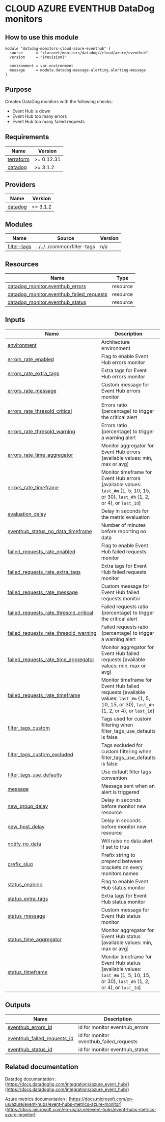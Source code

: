 # CLOUD AZURE EVENTHUB DataDog monitors

## How to use this module

```hcl
module "datadog-monitors-cloud-azure-eventhub" {
  source      = "claranet/monitors/datadog//cloud/azure/eventhub"
  version     = "{revision}"

  environment = var.environment
  message     = module.datadog-message-alerting.alerting-message
}

```

## Purpose

Creates DataDog monitors with the following checks:

- Event Hub is down
- Event Hub too many errors
- Event Hub too many failed requests

<!-- BEGIN_TF_DOCS -->
## Requirements

| Name | Version |
|------|---------|
| <a name="requirement_terraform"></a> [terraform](#requirement\_terraform) | >= 0.12.31 |
| <a name="requirement_datadog"></a> [datadog](#requirement\_datadog) | >= 3.1.2 |

## Providers

| Name | Version |
|------|---------|
| <a name="provider_datadog"></a> [datadog](#provider\_datadog) | >= 3.1.2 |

## Modules

| Name | Source | Version |
|------|--------|---------|
| <a name="module_filter-tags"></a> [filter-tags](#module\_filter-tags) | ../../../common/filter-tags | n/a |

## Resources

| Name | Type |
|------|------|
| [datadog_monitor.eventhub_errors](https://registry.terraform.io/providers/DataDog/datadog/latest/docs/resources/monitor) | resource |
| [datadog_monitor.eventhub_failed_requests](https://registry.terraform.io/providers/DataDog/datadog/latest/docs/resources/monitor) | resource |
| [datadog_monitor.eventhub_status](https://registry.terraform.io/providers/DataDog/datadog/latest/docs/resources/monitor) | resource |

## Inputs

| Name | Description | Type | Default | Required |
|------|-------------|------|---------|:--------:|
| <a name="input_environment"></a> [environment](#input\_environment) | Architecture environment | `string` | n/a | yes |
| <a name="input_errors_rate_enabled"></a> [errors\_rate\_enabled](#input\_errors\_rate\_enabled) | Flag to enable Event Hub errors monitor | `string` | `"true"` | no |
| <a name="input_errors_rate_extra_tags"></a> [errors\_rate\_extra\_tags](#input\_errors\_rate\_extra\_tags) | Extra tags for Event Hub errors monitor | `list(string)` | `[]` | no |
| <a name="input_errors_rate_message"></a> [errors\_rate\_message](#input\_errors\_rate\_message) | Custom message for Event Hub errors monitor | `string` | `""` | no |
| <a name="input_errors_rate_thresold_critical"></a> [errors\_rate\_thresold\_critical](#input\_errors\_rate\_thresold\_critical) | Errors ratio (percentage) to trigger the critical alert | `number` | `90` | no |
| <a name="input_errors_rate_thresold_warning"></a> [errors\_rate\_thresold\_warning](#input\_errors\_rate\_thresold\_warning) | Errors ratio (percentage) to trigger a warning alert | `number` | `50` | no |
| <a name="input_errors_rate_time_aggregator"></a> [errors\_rate\_time\_aggregator](#input\_errors\_rate\_time\_aggregator) | Monitor aggregator for Event Hub errors [available values: min, max or avg] | `string` | `"min"` | no |
| <a name="input_errors_rate_timeframe"></a> [errors\_rate\_timeframe](#input\_errors\_rate\_timeframe) | Monitor timeframe for Event Hub errors [available values: `last_#m` (1, 5, 10, 15, or 30), `last_#h` (1, 2, or 4), or `last_1d`] | `string` | `"last_5m"` | no |
| <a name="input_evaluation_delay"></a> [evaluation\_delay](#input\_evaluation\_delay) | Delay in seconds for the metric evaluation | `number` | `900` | no |
| <a name="input_eventhub_status_no_data_timeframe"></a> [eventhub\_status\_no\_data\_timeframe](#input\_eventhub\_status\_no\_data\_timeframe) | Number of minutes before reporting no data | `string` | `10` | no |
| <a name="input_failed_requests_rate_enabled"></a> [failed\_requests\_rate\_enabled](#input\_failed\_requests\_rate\_enabled) | Flag to enable Event Hub failed requests monitor | `string` | `"true"` | no |
| <a name="input_failed_requests_rate_extra_tags"></a> [failed\_requests\_rate\_extra\_tags](#input\_failed\_requests\_rate\_extra\_tags) | Extra tags for Event Hub failed requests monitor | `list(string)` | `[]` | no |
| <a name="input_failed_requests_rate_message"></a> [failed\_requests\_rate\_message](#input\_failed\_requests\_rate\_message) | Custom message for Event Hub failed requests monitor | `string` | `""` | no |
| <a name="input_failed_requests_rate_thresold_critical"></a> [failed\_requests\_rate\_thresold\_critical](#input\_failed\_requests\_rate\_thresold\_critical) | Failed requests ratio (percentage) to trigger the critical alert | `number` | `90` | no |
| <a name="input_failed_requests_rate_thresold_warning"></a> [failed\_requests\_rate\_thresold\_warning](#input\_failed\_requests\_rate\_thresold\_warning) | Failed requests ratio (percentage) to trigger a warning alert | `number` | `50` | no |
| <a name="input_failed_requests_rate_time_aggregator"></a> [failed\_requests\_rate\_time\_aggregator](#input\_failed\_requests\_rate\_time\_aggregator) | Monitor aggregator for Event Hub failed requests [available values: min, max or avg] | `string` | `"min"` | no |
| <a name="input_failed_requests_rate_timeframe"></a> [failed\_requests\_rate\_timeframe](#input\_failed\_requests\_rate\_timeframe) | Monitor timeframe for Event Hub failed requests [available values: `last_#m` (1, 5, 10, 15, or 30), `last_#h` (1, 2, or 4), or `last_1d`] | `string` | `"last_5m"` | no |
| <a name="input_filter_tags_custom"></a> [filter\_tags\_custom](#input\_filter\_tags\_custom) | Tags used for custom filtering when filter\_tags\_use\_defaults is false | `string` | `"*"` | no |
| <a name="input_filter_tags_custom_excluded"></a> [filter\_tags\_custom\_excluded](#input\_filter\_tags\_custom\_excluded) | Tags excluded for custom filtering when filter\_tags\_use\_defaults is false | `string` | `""` | no |
| <a name="input_filter_tags_use_defaults"></a> [filter\_tags\_use\_defaults](#input\_filter\_tags\_use\_defaults) | Use default filter tags convention | `string` | `"true"` | no |
| <a name="input_message"></a> [message](#input\_message) | Message sent when an alert is triggered | `any` | n/a | yes |
| <a name="input_new_group_delay"></a> [new\_group\_delay](#input\_new\_group\_delay) | Delay in seconds before monitor new resource | `number` | `300` | no |
| <a name="input_new_host_delay"></a> [new\_host\_delay](#input\_new\_host\_delay) | Delay in seconds before monitor new resource | `number` | `300` | no |
| <a name="input_notify_no_data"></a> [notify\_no\_data](#input\_notify\_no\_data) | Will raise no data alert if set to true | `bool` | `true` | no |
| <a name="input_prefix_slug"></a> [prefix\_slug](#input\_prefix\_slug) | Prefix string to prepend between brackets on every monitors names | `string` | `""` | no |
| <a name="input_status_enabled"></a> [status\_enabled](#input\_status\_enabled) | Flag to enable Event Hub status monitor | `string` | `"true"` | no |
| <a name="input_status_extra_tags"></a> [status\_extra\_tags](#input\_status\_extra\_tags) | Extra tags for Event Hub status monitor | `list(string)` | `[]` | no |
| <a name="input_status_message"></a> [status\_message](#input\_status\_message) | Custom message for Event Hub status monitor | `string` | `""` | no |
| <a name="input_status_time_aggregator"></a> [status\_time\_aggregator](#input\_status\_time\_aggregator) | Monitor aggregator for Event Hub status [available values: min, max or avg] | `string` | `"max"` | no |
| <a name="input_status_timeframe"></a> [status\_timeframe](#input\_status\_timeframe) | Monitor timeframe for Event Hub status [available values: `last_#m` (1, 5, 10, 15, or 30), `last_#h` (1, 2, or 4), or `last_1d`] | `string` | `"last_5m"` | no |

## Outputs

| Name | Description |
|------|-------------|
| <a name="output_eventhub_errors_id"></a> [eventhub\_errors\_id](#output\_eventhub\_errors\_id) | id for monitor eventhub\_errors |
| <a name="output_eventhub_failed_requests_id"></a> [eventhub\_failed\_requests\_id](#output\_eventhub\_failed\_requests\_id) | id for monitor eventhub\_failed\_requests |
| <a name="output_eventhub_status_id"></a> [eventhub\_status\_id](#output\_eventhub\_status\_id) | id for monitor eventhub\_status |
<!-- END_TF_DOCS -->
## Related documentation

Datadog documentation : [https://docs.datadoghq.com/integrations/azure_event_hub/](https://docs.datadoghq.com/integrations/azure_event_hub/)

Azure metrics documentation : [https://docs.microsoft.com/en-us/azure/event-hubs/event-hubs-metrics-azure-monitor](https://docs.microsoft.com/en-us/azure/event-hubs/event-hubs-metrics-azure-monitor)
